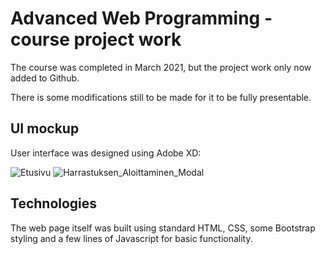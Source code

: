 # Advanced Web Programming -course project work

The course was completed in March 2021, but the project work only now added to Github.

There is some modifications still to be made for it to be fully presentable.


## UI mockup 
User interface was designed using Adobe XD:

![Etusivu](https://user-images.githubusercontent.com/56312243/151960503-34e0d13e-3b8c-4123-b488-1dffae0108dd.png)
![Harrastuksen_Aloittaminen_Modal](https://user-images.githubusercontent.com/56312243/151960943-a95ffee8-f29c-4005-afa8-63483f9b9106.png)


## Technologies
The web page itself was built using standard HTML, CSS, some Bootstrap styling and a few lines of Javascript for basic functionality.

